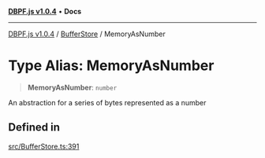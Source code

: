 [**DBPF.js v1.0.4**](../../README.md) • **Docs**

***

[DBPF.js v1.0.4](../../README.md) / [BufferStore](../README.md) / MemoryAsNumber

# Type Alias: MemoryAsNumber

> **MemoryAsNumber**: `number`

An abstraction for a series of bytes represented as a number

## Defined in

[src/BufferStore.ts:391](https://github.com/anonhostpi/DBPF.js/blob/5970b3db05862f3a4fc27886740f0325e027cf60/src/BufferStore.ts#L391)
